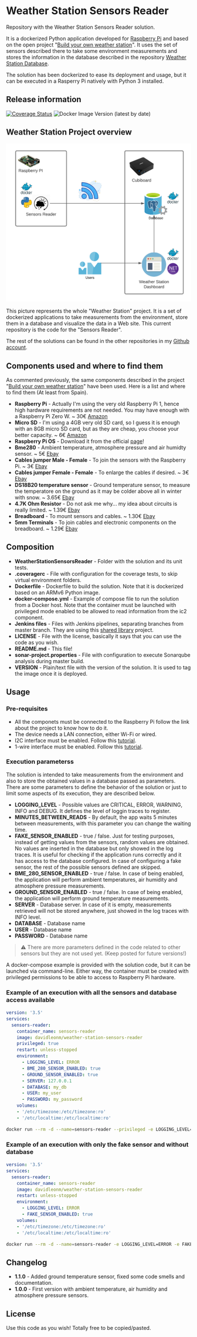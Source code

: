 # Weather Station Sensors Reader
Repository with the Weather Station Sensors Reader solution.

It is a dockerized Python application developed for [Raspberry Pi](https://www.raspberrypi.org/) and based on the open project "[Build your own weather station](https://projects.raspberrypi.org/en/projects/build-your-own-weather-station)". It uses the set of sensors described there to take some environment measurements and stores the information in the database described in the repository [Weather Station Database](https://github.com/davidleonm/weather-station-database).

The solution has been dockerized to ease its deployment and usage, but it can be executed in a Rasperry Pi natively with Python 3 installed.


## Release information
[![Coverage Status](https://coveralls.io/repos/github/davidleonm/weather-station-sensors-reader/badge.svg?branch=origin/master)](https://coveralls.io/github/davidleonm/weather-station-sensors-reader?branch=origin/master)
![Docker Image Version (latest by date)](https://img.shields.io/docker/v/davidleonm/weather-station-sensors-reader)


## Weather Station Project overview
![Overview](https://github.com/davidleonm/weather-station-sensors-reader/raw/master/overview.png)

This picture represents the whole "Weather Station" project. It is a set of dockerized applications to take measurements from the environment, store them in a database and visualize the data in a Web site. This current repository is the code for the "Sensors Reader".

The rest of the solutions can be found in the other repositories in my [Github account](https://github.com/davidleonm).


## Components used and where to find them
As commented previously, the same components described in the project "[Build your own weather station](https://projects.raspberrypi.org/en/projects/build-your-own-weather-station)" have been used. Here is a list and where to find them (At least from Spain).

* **Raspberry Pi** - Actually I'm using the very old Raspberry Pi 1, hence high hardware requirements are not needed. You may have enough with a Raspberry Pi Zero W. ~ 30€ [Amazon](https://www.amazon.es/GeeekPi-Raspberry-interruptor-destornillador-transparente/dp/B08H16DP17/ref=sr_1_2?__mk_es_ES=%C3%85M%C3%85%C5%BD%C3%95%C3%91&crid=1VYNOJP47JN9G&dchild=1&keywords=raspberry%2Bpi%2Bzero&qid=1608051397&quartzVehicle=3443-1424&replacementKeywords=raspberry%2Bpi&sprefix=raspberry%2Bpi%2Bzero%2Caps%2C247&sr=8-2&th=1)
* **Micro SD** - I'm using a 4GB very old SD card, so I guess it is enough with an 8GB micro SD card, but as they are cheap, you choose your better capacity. ~ 6€ [Amazon](https://www.amazon.es/SanDisk-Ultra-Android-microSDHC-adaptador/dp/B073K14CVB/ref=sr_1_6?__mk_es_ES=%C3%85M%C3%85%C5%BD%C3%95%C3%91&dchild=1&keywords=micro+sd+8gb&qid=1608051936&sr=8-6)
* **Raspberry Pi OS** - Download it from the official [page](https://www.raspberrypi.org/software/operating-systems/)!
* **Bme280** - Ambient temperature, atmosphere pressure and air humidty sensor. ~ 5€ [Ebay](https://www.ebay.es/itm/BME280-Temperatur-Sensor-Luftdruck-Feuchtigkeit-I2C-5V-Barometer-Arduino-Digital/253107395109?ssPageName=STRK%3AMEBIDX%3AIT&_trksid=p2057872.m2749.l2649)
* **Cables jumper Male - Female** - To join the sensors with the Raspberry Pi. ~ 3€ [Ebay](https://www.ebay.es/itm/40-cables-jumper-protoboard-de-30cm-Macho-Hembra-cable-jumpers-Arduino-Elect/322771656278?ssPageName=STRK%3AMEBIDX%3AIT&_trksid=p2057872.m2749.l2649)
* **Cables jumper Female - Female** - To enlarge the cables if desired. ~ 3€ [Ebay](https://www.ebay.es/itm/40-Cables-30cm-Hembra-Hembra-jumper-dupont-2-54-arduino-protoboar-cable-jumpers/322148283107?ssPageName=STRK%3AMEBIDX%3AIT&_trksid=p2057872.m2749.l2649)
* **DS18B20 temperature sensor** - Ground temperature sensor, to measure the temperatore on the ground as it may be colder above all in winter with snow. ~ 3.65€ [Ebay](https://www.ebay.es/itm/SONDA-TEMPERATURA-DS18B20-2-METROS-SENSOR-SUMERGIBLE-ARDUINO/254669776886?ssPageName=STRK%3AMEBIDX%3AIT&_trksid=p2060353.m2749.l2649)
* **4.7K Ohm Resistor** - Do not ask me why... my idea about circuits is really limited. ~ 1.39€ [Ebay](https://www.ebay.es/itm/50x-Resistencias-4-7-Kohm-4K7-OHM-5-1-4w-0-25w-carb%C3%B3n-film-pelicula/254289922617?ssPageName=STRK%3AMEBIDX%3AIT&_trksid=p2060353.m2749.l2649)
* **Breadboard** - To mount sensors and cables. ~ 1.30€ [Ebay](https://www.ebay.es/itm/Protoboard-400-puntos-con-lineas-contactos-breadboard-ARDUINO-prototipo-400p/322093153348?ssPageName=STRK%3AMEBIDX%3AIT&_trksid=p2060353.m2749.l2649)
* **5mm Terminals** - To join cables and electronic components on the breadboard. ~ 1.29€ [Ebay](https://www.ebay.es/itm/10x-Borna-2-pines-VERDE-Conexion-5mm-Clema-2p-PCB-enlazable-tornillo-terminal/221798044214?ssPageName=STRK%3AMEBIDX%3AIT&_trksid=p2060353.m2749.l2649)


## Composition
* **WeatherStationSensorsReader** - Folder with the solution and its unit tests.
* **.coveragerc** - File with configuration for the coverage tests, to skip virtual environment folders.
* **Dockerfile** - Dockerfile to build the solution. Note that it is dockerized based on an ARMv6 Python image.
* **docker-compose.yml** - Example of compose file to run the solution from a Docker host. Note that the container must be launched with privileged mode enabled to be allowed to read information from the ic2 component.
* **Jenkins files** - Files with Jenkins pipelines, separating branches from master branch. They are using this [shared library](https://github.com/davidleonm/shared-library) project.
* **LICENSE** - File with the license, basically it says that you can use the code as you wish.
* **README.md** - This file!
* **sonar-project.properties** - File with configuration to execute Sonarqube analysis during master build.
* **VERSION** - Plain/text file with the version of the solution. It is used to tag the image once it is deployed.


## Usage
### Pre-requisites
* All the componets must be connected to the Raspberry Pi follow the link about the project to know how to do it.
* The device needs a LAN connection, either Wi-Fi or wired.
* I2C interface must be enabled. Follow this [tutorial](https://www.raspberrypi-spy.co.uk/2014/11/enabling-the-i2c-interface-on-the-raspberry-pi/).
* 1-wire interface must be enabled. Follow this [tutorial](https://www.raspberrypi-spy.co.uk/2018/02/enable-1-wire-interface-raspberry-pi/).


### Execution parameterss
The solution is intended to take measurements from the environment and also to store the obtained values in a database passed as parameters. There are some parameters to define the behavior of the solution or just to limit some aspects of its execution, they are described below.

* **LOGGING_LEVEL** - Possible values are CRITICAL, ERROR, WARNING, INFO and DEBUG. It defines the level of loggin traces to register.
* **MINUTES_BETWEEN_READS** - By default, the app waits 5 minutes between measurements, with this parameter you can change the waiting time.
* **FAKE_SENSOR_ENABLED** - true / false. Just for testing purposes, instead of getting values from the sensors, random values are obtained. No values are inserted in the database but only showed in the log traces. It is useful for checking if the application runs correctly and it has access to the database configured. In case of configuring a fake sensor, the rest of the possible sensors defined are skipped.
* **BME_280_SENSOR_ENABLED** - true / false. In case of being enabled, the application will perform ambient temperatures, air humidity and atmosphere pressure measurements.
* **GROUND_SENSOR_ENABLED** - true / false. In case of being enabled, the application will perform ground temperature measurements.
* **SERVER** - Database server. In case of it is empty, measurements retrieved will not be stored anywhere, just showed in the log traces with INFO level.
* **DATABASE** - Database name
* **USER** - Database name
* **PASSWORD** - Database name

> :warning: There are more parameters defined in the code related to other sensors but they are not used yet. (Keep posted for future versions!)

A docker-compose example is provided with the solution code, but it can be launched via command-line. Either way, the container must be created with privileged permissions to be able to access to Raspberry Pi hardware.


### Example of an execution with all the sensors and database access available
```YAML
version: '3.5'
services:
  sensors-reader:
    container_name: sensors-reader
    image: davidleonm/weather-station-sensors-reader
    privileged: true
    restart: unless-stopped
    environment:
      - LOGGING_LEVEL: ERROR
      - BME_280_SENSOR_ENABLED: true
      - GROUND_SENSOR_ENABLED: true
      - SERVER: 127.0.0.1
      - DATABASE: my_db
      - USER: my_user
      - PASSWORD: my_password
    volumes:
    - '/etc/timezone:/etc/timezone:ro'
    - '/etc/localtime:/etc/localtime:ro'
```
```bash
docker run --rm -d --name=sensors-reader --privileged -e LOGGING_LEVEL=ERROR -e BME_280_SENSOR_ENABLED=true -e GROUND_SENSOR_ENABLED=true -e SERVER=127.0.0.1 -e DATABASE=my_db -e USER=my_user -e PASSWORD=my_password -v /etc/timezone:/etc/timezone:ro -v /etc/localtime:/etc/localtime:ro davidleonm/weather-station-sensors-reader
```

### Example of an execution with only the fake sensor and without database
```YAML
version: '3.5'
services:
  sensors-reader:
    container_name: sensors-reader
    image: davidleonm/weather-station-sensors-reader
    restart: unless-stopped
    environment:
      - LOGGING_LEVEL: ERROR
      - FAKE_SENSOR_ENABLED: true
    volumes:
    - '/etc/timezone:/etc/timezone:ro'
    - '/etc/localtime:/etc/localtime:ro'
```
```bash
docker run --rm -d --name=sensors-reader -e LOGGING_LEVEL=ERROR -e FAKE_SENSOR_ENABLED=true -v /etc/timezone:/etc/timezone:ro -v /etc/localtime:/etc/localtime:ro davidleonm/weather-station-sensors-reader
```


## Changelog
* **1.1.0** - Added ground temperature sensor, fixed some code smells and documentation.
* **1.0.0** - First version with ambient temperature, air humidity and atmosphere pressure sensors.


## License
Use this code as you wish! Totally free to be copied/pasted.
